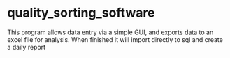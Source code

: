 # quality_sorting_software
This program allows data entry via a simple GUI, and exports data to an excel file for analysis. When finished it will import directly to sql and create a daily report 
